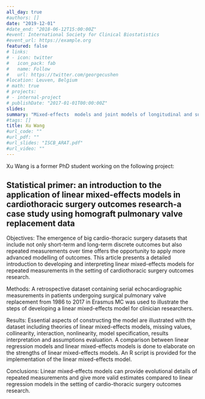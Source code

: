 ```yaml
---
all_day: true
#authors: []
date: "2019-12-01"
#date_end: "2018-06-12T15:00:00Z"
#event: International Society for Clinical Biostatistics
#event_url: https://example.org
featured: false
# links:
# - icon: twitter
#   icon_pack: fab
#   name: Follow
#   url: https://twitter.com/georgecushen
#location: Leuven, Belgium
# math: true
# projects:
# - internal-project
# publishDate: "2017-01-01T00:00:00Z"
slides: 
summary: "Mixed-effects  models and joint models of longitudinal and survival data in cardiothoracic surgery outcomes research" 
#tags: []
title: Xu Wang
#url_code: ""
#url_pdf: ""
#url_slides: "ISCB_ARAT.pdf"
#url_video: ""
---
```


Xu Wang is a former PhD student working on the following project:

## Statistical primer: an introduction to the application of linear mixed-effects models in cardiothoracic surgery outcomes research-a case study using homograft pulmonary valve replacement data

Objectives: The emergence of big cardio-thoracic surgery datasets that include not only short-term and long-term discrete outcomes but also repeated measurements over time offers the opportunity to apply more advanced modelling of outcomes. This article presents a detailed introduction to developing and interpreting linear mixed-effects models for repeated measurements in the setting of cardiothoracic surgery outcomes research.

Methods: A retrospective dataset containing serial echocardiographic measurements in patients undergoing surgical pulmonary valve replacement from 1986 to 2017 in Erasmus MC was used to illustrate the steps of developing a linear mixed-effects model for clinician researchers.

Results: Essential aspects of constructing the model are illustrated with the dataset including theories of linear mixed-effects models, missing values, collinearity, interaction, nonlinearity, model specification, results interpretation and assumptions evaluation. A comparison between linear regression models and linear mixed-effects models is done to elaborate on the strengths of linear mixed-effects models. An R script is provided for the implementation of the linear mixed-effects model.

Conclusions: Linear mixed-effects models can provide evolutional details of repeated measurements and give more valid estimates compared to linear regression models in the setting of cardio-thoracic surgery outcomes research.

